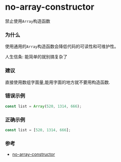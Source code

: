 # no-array-constructor

禁止使用`Array`构造函数

### 为什么

使用通用的`Array`构造函数会降低代码的可读性和可维护性。

人生信条: 能简单的就别搞复杂了

### 建议

直接使用数组字面量,能用字面的地方就不要用构造函数.

### 错误示例

```ts
const list = Array(520, 1314, 666);
```

### 正确示例

```ts
const list = [520, 1314, 666];
```

### 参考

- [no-array-constructor](https://typescript-eslint.io/rules/no-array-constructor)
